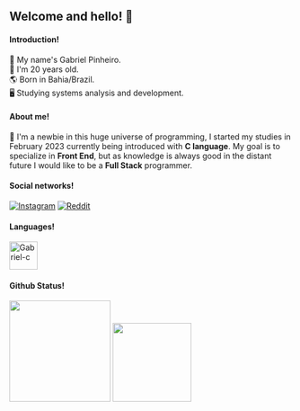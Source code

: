 ## Welcome and hello! 🙌
#### Introduction!
📃 My name's Gabriel Pinheiro. <br>
🎂 I'm 20 years old. <br>
🌎 Born in Bahia/Brazil. <br>
🖥️ Studying systems analysis and development.

#### About me!
📖 I'm a newbie in this huge universe of programming, I started my studies in February 2023 
currently being introduced with __C language__. My goal is to specialize in __Front End__, but as knowledge is always good in the distant future I would like to be a __Full Stack__ programmer.

#### Social networks!
[![Instagram](https://img.shields.io/badge/Instagram-E4405F?style=for-the-badge&logo=instagram&logoColor=white)](https://www.instagram.com/guost/)
[![Reddit](https://img.shields.io/badge/Reddit-FF4500?style=for-the-badge&logo=reddit&logoColor=white)](https://www.reddit.com/user/m4deinabyss)
#### Languages!

<div>
 
 <img align="center" alt="Gabriel-c" height="50" widht="50" src="https://cdn.jsdelivr.net/gh/devicons/devicon/icons/c/c-original.svg"/>
</div>

#### Github Status!
<div>
  
<img height="180em" src="https://github-readme-stats.vercel.app/api?username=dantebrie&show_icons=true&theme=graywhite"/>
<img height="140em" src="https://github-readme-stats.vercel.app/api/top-langs/?username=dantebrie&layout=compact&theme=graywhite"/>
</div>
